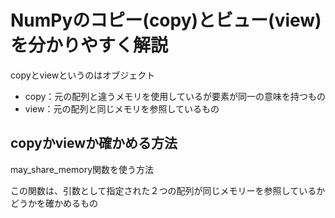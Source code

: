 # NumPyのコピー(copy)とビュー(view)を分かりやすく解説

copyとviewというのはオブジェクト

- copy：元の配列と違うメモリを使用しているが要素が同一の意味を持つもの
- view：元の配列と同じメモリを参照しているもの

## copyかviewか確かめる方法

may_share_memory関数を使う方法

この関数は、引数として指定された２つの配列が同じメモリーを参照しているかどうかを確かめるもの